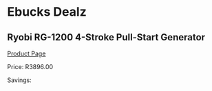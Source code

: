 
# Ebucks Dealz
## Ryobi RG-1200 4-Stroke Pull-Start Generator
[Product Page](https://www.ebucks.com/web/shop/productSelected.do?prodId=1200196220&catId=870841698)

Price: R3896.00

Savings: 


	